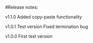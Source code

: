 #Release notes:

v1.1.0
    Added copy-paste functionality 

v1.0.1
    Test version
    Fixed termination bug

v1.0.0
    First test version
